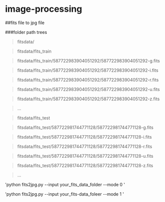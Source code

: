 # image-processing

##fits file to jpg file

###folder path trees

> fitsdata/

> fitsdata/fits_train

> fitsdata/fits_train/587722983904051292/587722983904051292-g.fits

> fitsdata/fits_train/587722983904051292/587722983904051292-i.fits

> fitsdata/fits_train/587722983904051292/587722983904051292-r.fits

> fitsdata/fits_train/587722983904051292/587722983904051292-u.fits

> fitsdata/fits_train/587722983904051292/587722983904051292-z.fits

> ...

> fitsdata/fits_test

> fitsdata/fits_test/587722981744771128/587722981744771128-g.fits

> fitsdata/fits_test/587722981744771128/587722981744771128-i.fits

> fitsdata/fits_test/587722981744771128/587722981744771128-r.fits

> fitsdata/fits_test/587722981744771128/587722981744771128-u.fits

> fitsdata/fits_test/587722981744771128/587722981744771128-z.fits

> ...


'python fits2jpg.py --input your_fits_data_folder --mode 0 '

'python fits2jpg.py --input your_fits-data_foleer --mode 1 '
